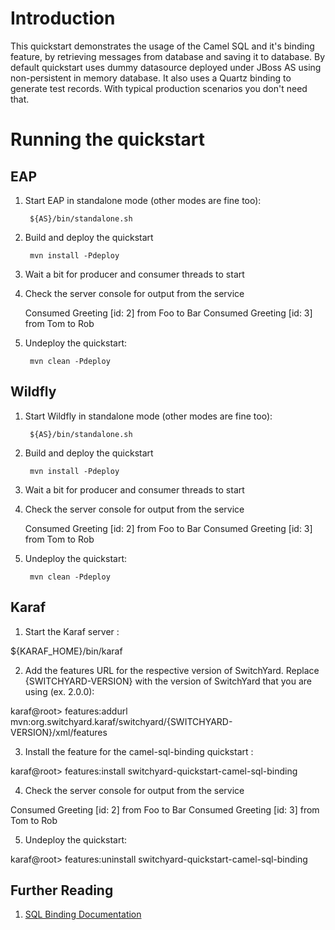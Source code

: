 Introduction
============
This quickstart demonstrates the usage of the Camel SQL and it's binding feature, by retrieving messages from database and saving it to database. By default quickstart uses dummy datasource deployed under JBoss AS using non-persistent in memory database. It also uses a Quartz binding to generate test records. With typical production scenarios you don't need that.

Running the quickstart
======================


EAP
----------
1. Start EAP in standalone mode (other modes are fine too):

        ${AS}/bin/standalone.sh

2. Build and deploy the quickstart

        mvn install -Pdeploy

3. Wait a bit for producer and consumer threads to start

4. Check the server console for output from the service

    Consumed Greeting [id: 2] from Foo to Bar
    Consumed Greeting [id: 3] from Tom to Rob

5. Undeploy the quickstart:

        mvn clean -Pdeploy


Wildfly
----------
1. Start Wildfly in standalone mode (other modes are fine too):

        ${AS}/bin/standalone.sh

2. Build and deploy the quickstart

        mvn install -Pdeploy

3. Wait a bit for producer and consumer threads to start

4. Check the server console for output from the service

    Consumed Greeting [id: 2] from Foo to Bar
    Consumed Greeting [id: 3] from Tom to Rob

5. Undeploy the quickstart:

        mvn clean -Pdeploy


Karaf
----------
1. Start the Karaf server :

${KARAF_HOME}/bin/karaf

2. Add the features URL for the respective version of SwitchYard.   Replace {SWITCHYARD-VERSION}
with the version of SwitchYard that you are using (ex. 2.0.0): 

karaf@root> features:addurl mvn:org.switchyard.karaf/switchyard/{SWITCHYARD-VERSION}/xml/features

3. Install the feature for the camel-sql-binding quickstart :

karaf@root> features:install switchyard-quickstart-camel-sql-binding

4. Check the server console for output from the service

Consumed Greeting [id: 2] from Foo to Bar
Consumed Greeting [id: 3] from Tom to Rob

5. Undeploy the quickstart:

karaf@root> features:uninstall switchyard-quickstart-camel-sql-binding


## Further Reading

1. [SQL Binding Documentation](https://docs.jboss.org/author/display/SWITCHYARD/SQL)
